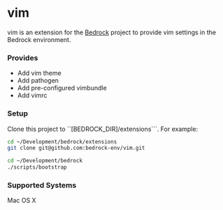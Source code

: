 # vim

vim is an extension for the [Bedrock](https://github.com/bedrock-env/bedrock)
project to provide vim settings in the Bedrock environment.

### Provides

- Add vim theme
- Add pathogen
- Add pre-configured vimbundle
- Add vimrc

### Setup

Clone this project to ``[BEDROCK_DIR]/extensions```. For example:

```sh
cd ~/Development/bedrock/extensions
git clone git@github.com:bedrock-env/vim.git
```

```sh
cd ~/Development/bedrock
./scripts/bootstrap
```

### Supported Systems

Mac OS X